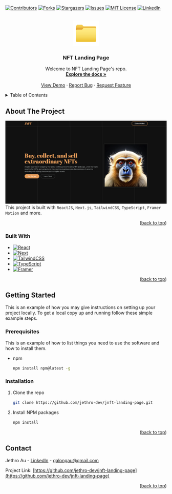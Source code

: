 <!-- Improved compatibility of back to top link: See: https://github.com/othneildrew/Best-README-Template/pull/73 -->

<a name="readme-top"></a>

<!--
*** Thanks for checking out the Best-README-Template. If you have a suggestion
*** that would make this better, please fork the repo and create a pull request
*** or simply open an issue with the tag "enhancement".
*** Don't forget to give the project a star!
*** Thanks again! Now go create something AMAZING! :D
-->

<!-- PROJECT SHIELDS -->
<!--
*** I'm using markdown "reference style" links for readability.
*** Reference links are enclosed in brackets [ ] instead of parentheses ( ).
*** See the bottom of this document for the declaration of the reference variables
*** for contributors-url, forks-url, etc. This is an optional, concise syntax you may use.
*** https://www.markdownguide.org/basic-syntax/#reference-style-links
-->

[![Contributors][contributors-shield]][contributors-url]
[![Forks][forks-shield]][forks-url]
[![Stargazers][stars-shield]][stars-url]
[![Issues][issues-shield]][issues-url]
[![MIT License][license-shield]][license-url]
[![LinkedIn][linkedin-shield]][linkedin-url]

<!-- PROJECT LOGO -->
<br />
<div align="center">
  <a href="https://github.com/jethro-dev/jnft-landing-page">
    <img src="public/images/file.svg" alt="Logo" width="80" height="80">
  </a>

<h3 align="center">NFT Landing Page</h3>

  <p align="center">
    Welcome to NFT Landing Page's repo.
    <br />
    <a href="https://github.com/jethro-dev/jnft-landing-page"><strong>Explore the docs »</strong></a>
    <br />
    <br />
    <a href="https://jnft.vercel.app/">View Demo</a>
    ·
    <a href="https://github.com/jethro-dev/jnft-landing-page/issues">Report Bug</a>
    ·
    <a href="https://github.com/jethro-dev/jnft-landing-page/issues">Request Feature</a>
  </p>
</div>

<!-- TABLE OF CONTENTS -->
<details>
  <summary>Table of Contents</summary>
  <ol>
    <li>
      <a href="#about-the-project">About The Project</a>
      <ul>
        <li><a href="#built-with">Built With</a></li>
      </ul>
    </li>
    <li>
      <a href="#getting-started">Getting Started</a>
      <ul>
        <li><a href="#prerequisites">Prerequisites</a></li>
        <li><a href="#installation">Installation</a></li>
      </ul>
    </li>
    <li><a href="#contact">Contact</a></li>
  </ol>
</details>

<!-- ABOUT THE PROJECT -->

## About The Project

[![Screenshot][product-screenshot]](https://jnft.vercel.app/)
This project is built with `ReactJS`, `Next.js`, `TailwindCSS`, `TypeScript`, `Framer Motion` and more.

<p align="right">(<a href="#readme-top">back to top</a>)</p>

### Built With

- [![React][react.js]][react-url]
- [![Next][nextjs.org]][nextjs-url]
- [![TailwindCSS][tailwindcss.com]][tailwindcss-url]
- [![TypeScript][typescriptlang.org]][typescript-url]
- [![Framer][framer.com]][framer-url]

<p align="right">(<a href="#readme-top">back to top</a>)</p>

<!-- GETTING STARTED -->

## Getting Started

This is an example of how you may give instructions on setting up your project locally.
To get a local copy up and running follow these simple example steps.

### Prerequisites

This is an example of how to list things you need to use the software and how to install them.

- npm
  ```sh
  npm install npm@latest -g
  ```

### Installation

1. Clone the repo
   ```sh
   git clone https://github.com/jethro-dev/jnft-landing-page.git
   ```
2. Install NPM packages
   ```sh
   npm install
   ```

<p align="right">(<a href="#readme-top">back to top</a>)</p>

<!-- CONTACT -->

## Contact

Jethro Au - [LinkedIn](https://www.linkedin.com/in/galongau/) - galongau@gmail.com

Project Link: [https://github.com/jethro-dev/jnft-landing-page](https://github.com/jethro-dev/jnft-landing-page)

<p align="right">(<a href="#readme-top">back to top</a>)</p>

<!-- MARKDOWN LINKS & IMAGES -->
<!-- https://www.markdownguide.org/basic-syntax/#reference-style-links -->

[contributors-shield]: https://img.shields.io/github/contributors/jethro-dev/jnft-landing-page.svg?style=for-the-badge
[contributors-url]: https://github.com/jethro-dev/jnft-landing-page/graphs/contributors
[forks-shield]: https://img.shields.io/github/forks/jethro-dev/jnft-landing-page.svg?style=for-the-badge
[forks-url]: https://github.com/jethro-dev/jnft-landing-page/network/members
[stars-shield]: https://img.shields.io/github/stars/jethro-dev/jnft-landing-page.svg?style=for-the-badge
[stars-url]: https://github.com/jethro-dev/jnft-landing-page/stargazers
[issues-shield]: https://img.shields.io/github/issues/jethro-dev/jnft-landing-page.svg?style=for-the-badge
[issues-url]: https://github.com/jethro-dev/jnft-landing-page/issues
[license-shield]: https://img.shields.io/github/license/jethro-dev/jnft-landing-page.svg?style=for-the-badge
[license-url]: https://github.com/jethro-dev/jnft-landing-page/blob/master/LICENSE.txt
[linkedin-shield]: https://img.shields.io/badge/-LinkedIn-black.svg?style=for-the-badge&logo=linkedin&colorB=555
[linkedin-url]: https://www.linkedin.com/in/galongau/
[product-screenshot]: public/images/screenshot.png
[next.js]: https://img.shields.io/badge/next.js-000000?style=for-the-badge&logo=nextdotjs&logoColor=white
[next-url]: https://nextjs.org/
[react.js]: https://img.shields.io/badge/React-20232A?style=for-the-badge&logo=react&logoColor=61DAFB
[react-url]: https://reactjs.org/
[vue.js]: https://img.shields.io/badge/Vue.js-35495E?style=for-the-badge&logo=vuedotjs&logoColor=4FC08D
[vue-url]: https://vuejs.org/
[angular.io]: https://img.shields.io/badge/Angular-DD0031?style=for-the-badge&logo=angular&logoColor=white
[angular-url]: https://angular.io/
[svelte.dev]: https://img.shields.io/badge/Svelte-4A4A55?style=for-the-badge&logo=svelte&logoColor=FF3E00
[svelte-url]: https://svelte.dev/
[laravel.com]: https://img.shields.io/badge/Laravel-FF2D20?style=for-the-badge&logo=laravel&logoColor=white
[laravel-url]: https://laravel.com
[bootstrap.com]: https://img.shields.io/badge/Bootstrap-563D7C?style=for-the-badge&logo=bootstrap&logoColor=white
[bootstrap-url]: https://getbootstrap.com
[jquery.com]: https://img.shields.io/badge/jQuery-0769AD?style=for-the-badge&logo=jquery&logoColor=white
[jquery-url]: https://jquery.com
[tailwindcss.com]: https://img.shields.io/badge/tailwindcss-%2338B2AC.svg?style=for-the-badge&logo=tailwind-css&logoColor=white
[tailwindcss-url]: https://tailwindcss.com
[framer.com]: https://img.shields.io/badge/Framer-black?style=for-the-badge&logo=framer&logoColor=blue
[framer-url]: https://www.framer.com/motion/
[redux.js.org]: https://img.shields.io/badge/redux-%23593d88.svg?style=for-the-badge&logo=redux&logoColor=white
[redux-url]: https://redux.js.org/
[nextjs.org]: https://img.shields.io/badge/Next-black?style=for-the-badge&logo=next.js&logoColor=white
[nextjs-url]: https://nextjs.org/
[typescriptlang.org]: https://img.shields.io/badge/typescript-%23007ACC.svg?style=for-the-badge&logo=typescript&logoColor=white
[typescript-url]: https://www.typescriptlang.org/
